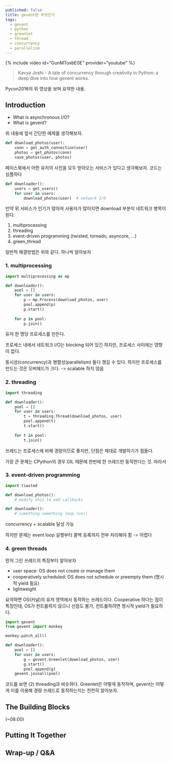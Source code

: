```yaml
---
published: false
title: gevent란 무엇인가
tags:
  - gevent
  - python
  - greenlet
  - thread
  - concurrency
  - parallelism
---
```


{% include video id="GunMToxbE0E" provider="youtube" %}

> Kavya Joshi - A tale of concurrency through creativity in Python: a deep dive into how gevent works.

Pycon2016의 위 영상을 보며 요약한 내용.


## Introduction
- What is asynchronous I/O?
- What is gevent?

위 내용에 앞서 간단한 예제를 생각해보자.

```python
def download_photos(user):
	conn = get_auth_connection(user)
    photos = get_photos(conn)
    save_photos(user, photos)
```
페이스북에서 어떤 유저의 사진을 모두 받아오는 서비스가 있다고 생각해보자. 코드는 심플하다

```python
def downloader():
	users = get_users()
    for user in users:
    	download_photos(user)  # network I/O
```
만약 위 서비스가 인기가 많아져 사용자가 많아지면 download 부분이 네트워크 병목이 된다.

1. multiprocessing
2. threading
3. event-driven programming (twisted, tornado, asyncore, ...)
4. green_thread

일반적 해결방법은 위와 같다. 하나씩 알아보자


### 1. multiprocessing
```python
import multiprocessing as mp

def downloader():
	pool = []
    for user in users:
    	p = mp.Process(download_photos, user)
        pool.append(p)
        p.start()
  	
    for p in pool:
    	p.join()
```
유저 한 명당 프로세스를 만든다.

프로세스 내에서 네트워크 I/O는 blocking 되어 있긴 하지만, 프로세스 사이에는 영향이 없다.

동시성(concurrency)과 병렬성(parallelism) 둘다 챙길 수 있다. 하지만 프로세스를 만드는 것은 오버헤드가 크다. -> scalable 하지 않음


### 2. threading
```python
import threading

def downloader():
	pool = []
    for user in users:
    	t = threading.Thread(download_photos, user)
        pool.append(t)
        t.start()
    
    for t in pool:
    	t.join()
```
쓰레드는 프로세스에 비해 경량이므로 좋지만, 단점은 제대로 개발하기가 힘들다.

가장 큰 문제는 CPython의 경우 GIL 때문에 한번에 한 쓰레드만 동작한다는 것. 따라서 


### 3. event-driven programming
```python
import tiwsted

def download_photos():
	# modify this to add callbacks

def downloader():
	# something something loop.run()
```
concurrency + scalable 달성 가능

하지만 문제는 event loop 실행부터 콜백 등록까지 전부 처리해야 함 -> 어렵다


### 4. green threads
먼저 그린 쓰레드의 특징부터 알아보자

- user space: OS does not create or manage them
- cooperatively scheduled: OS does not schedule or preempty them (명시적 yield 필요)
- lightweight

요약하면 OS(커널)의 유저 영역에서 동작하는 쓰레드이다. Cooperative 하다는 점이 특징인데, OS가 컨트롤하지 않으니 선점도 불가, 컨트롤하려면 명시적 yield가 필요하다.

```python
import gevent
from gevent import monkey

monkey.patch_all()

def downloader():
	pool = []
    for user in users:
    	g = gevent.Greenlet(download_photos, user)
        g.start()
        pool.append(g)
    gevent.joinall(pool)
```
코드를 보면 (2) threading과 비슷하다. Greenlet은 어떻게 동작하며, gevent는 어떻게 이를 이용해 경량 쓰레드로 동작하는지는 천천히 알아보자.


## The Building Blocks
(~08:00)

## Putting It Together

## Wrap-up / Q&A
